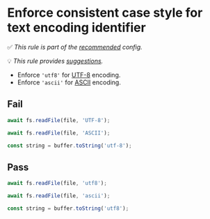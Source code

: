 # Enforce consistent case style for text encoding identifier

<!-- Do not manually modify RULE_NOTICE part. Run: `npm run generate-rule-notices` -->
<!-- RULE_NOTICE -->
✅ *This rule is part of the [recommended](https://github.com/sindresorhus/eslint-plugin-unicorn#recommended-config) config.*

💡 *This rule provides [suggestions](https://eslint.org/docs/developer-guide/working-with-rules#providing-suggestions).*
<!-- /RULE_NOTICE -->

- Enforce `'utf8'` for [UTF-8](https://en.wikipedia.org/wiki/UTF-8) encoding.
- Enforce `'ascii'` for [ASCII](https://en.wikipedia.org/wiki/ASCII) encoding.

## Fail

```js
await fs.readFile(file, 'UTF-8');
```

```js
await fs.readFile(file, 'ASCII');
```

```js
const string = buffer.toString('utf-8');
```

## Pass

```js
await fs.readFile(file, 'utf8');
```

```js
await fs.readFile(file, 'ascii');
```

```js
const string = buffer.toString('utf8');
```
